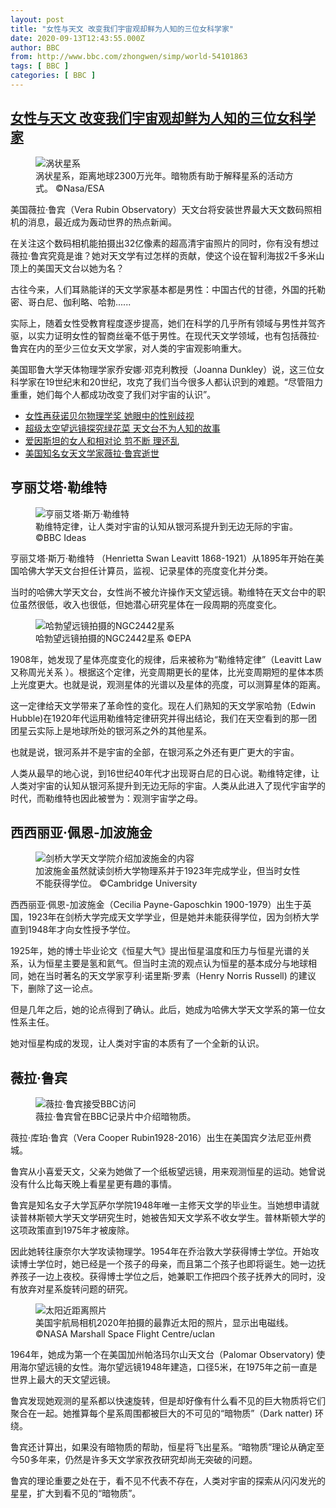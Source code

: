 ```yaml
---
layout: post
title: "女性与天文 改变我们宇宙观却鲜为人知的三位女科学家"
date: 2020-09-13T12:43:55.000Z
author: BBC
from: http://www.bbc.com/zhongwen/simp/world-54101863
tags: [ BBC ]
categories: [ BBC ]
---
```

<!--1600001035000-->
[女性与天文 改变我们宇宙观却鲜为人知的三位女科学家](http://www.bbc.com/zhongwen/simp/world-54101863)
------

<div>
<figure><img alt="涡状星系" src="https://ichef.bbci.co.uk/news/600/cpsprodpb/FFA1/production/_114314456_ff17b17d-6858-4f99-8240-ba23e7adf9bc.jpg" referrerpolicy="no-referrer"><br><figcaption>涡状星系，距离地球2300万光年。暗物质有助于解释星系的活动方式。 ©Nasa/ESA</figcaption></figure><p class="story-body__introduction">美国薇拉·鲁宾（Vera Rubin Observatory）天文台将安装世界最大天文数码照相机的消息，最近成为轰动世界的热点新闻。</p><p>在关注这个数码相机能拍摄出32亿像素的超高清宇宙照片的同时，你有没有想过薇拉·鲁宾究竟是谁？她对天文学有过怎样的贡献，使这个设在智利海拔2千多米山顶上的美国天文台以她为名？</p><p>古往今来，人们耳熟能详的天文学家基本都是男性：中国古代的甘德，外国的托勒密、哥白尼、伽利略、哈勃......</p><p>实际上，随着女性受教育程度逐步提高，她们在科学的几乎所有领域与男性并驾齐驱，以实力证明女性的智商丝毫不低于男性。在现代天文学领域，也有包括薇拉·鲁宾在内的至少三位女天文学家，对人类的宇宙观影响重大。</p><p>美国耶鲁大学天体物理学家乔安娜·邓克利教授（Joanna Dunkley）说，这三位女科学家在19世纪末和20世纪，攻克了我们当今很多人都认识到的难题。“尽管阻力重重，她们每个人都成功改变了我们对宇宙的认识”。 </p><ul class="story-body__unordered-list"><li class="story-body__list-item"><a href="http://www.bbc.com/zhongwen/simp/science-45730291" class="story-body__link">女性再获诺贝尔物理学奖 她眼中的性别歧视</a></li><li class="story-body__list-item"><a href="http://www.bbc.com/zhongwen/simp/science-54086015" class="story-body__link">超级太空望远镜探究绿花菜 天文台不为人知的故事</a></li><li class="story-body__list-item"><a href="http://www.bbc.com/zhongwen/simp/world-46280668" class="story-body__link">爱因斯坦的女人和相对论 剪不断 理还乱</a></li><li class="story-body__list-item"><a href="http://www.bbc.com/zhongwen/simp/world-38442362" class="story-body__link">美国知名女天文学家薇拉·鲁宾逝世</a></li></ul><h2 class="story-body__crosshead">亨丽艾塔·勒维特</h2><figure><img alt="亨丽艾塔·斯万·勒维特" src="https://ichef.bbci.co.uk/news/600/cpsprodpb/2CB2/production/_114324411_0ee55c35-7972-4822-b7ac-f9693306e676.jpg" referrerpolicy="no-referrer"><br><figcaption>勒维特定律，让人类对宇宙的认知从银河系提升到无边无际的宇宙。 ©BBC Ideas</figcaption></figure><p>亨丽艾塔·斯万·勒维特 （Henrietta Swan  Leavitt 1868-1921）从1895年开始在美国哈佛大学天文台担任计算员，监视、记录星体的亮度变化并分类。</p><p>当时的哈佛大学天文台，女性尚不被允许操作天文望远镜。勒维特在天文台中的职位虽然很低，收入也很低，但她潜心研究星体在一段周期的亮度变化。</p><figure><img alt="哈勃望远镜拍摄的NGC2442星系" src="https://ichef.bbci.co.uk/news/600/cpsprodpb/6361/production/_114314452_6c3a3003-8fe9-4c70-b444-687e5deb4405.jpg" referrerpolicy="no-referrer"><br><figcaption>哈勃望远镜拍摄的NGC2442星系 ©EPA</figcaption></figure><p>1908年，她发现了星体亮度变化的规律，后来被称为“勒维特定律”（Leavitt Law 又称周光关系 ）。根据这个定律，光变周期更长的星体，比光变周期短的星体本质上光度更大。也就是说，观测星体的光谱以及星体的亮度，可以测算星体的距离。</p><p>这一定律给天文学带来了革命性的变化。现在人们熟知的天文学家哈勃（Edwin Hubble)在1920年代运用勒维特定律研究并得出结论，我们在天空看到的那一团团星云实际上是地球所处的银河系之外的其他星系。</p><p>也就是说，银河系并不是宇宙的全部，在银河系之外还有更广更大的宇宙。</p><p>人类从最早的地心说，到16世纪40年代才出现哥白尼的日心说。勒维特定律，让人类对宇宙的认知从银河系提升到无边无际的宇宙。人类从此进入了现代宇宙学的时代，而勒维特也因此被誉为：观测宇宙学之母。 </p><h2 class="story-body__crosshead">西西丽亚·佩恩-加波施金</h2><figure><img alt="剑桥大学天文学院介绍加波施金的内容" src="https://ichef.bbci.co.uk/news/600/cpsprodpb/B181/production/_114314454_e8ccb58b-0ae6-423c-b8d8-2e5f42c3ac45.jpg" referrerpolicy="no-referrer"><br><figcaption>加波施金虽然就读剑桥大学物理系并于1923年完成学业，但当时女性不能获得学位。 ©Cambridge University</figcaption></figure><p>西西丽亚·佩恩-加波施金（Cecilia Payne-Gaposchkin 1900-1979）出生于英国，1923年在剑桥大学完成天文学学业，但是她并未能获得学位，因为剑桥大学直到1948年才向女性授予学位。</p><p>1925年，她的博士毕业论文《恒星大气》提出恒星温度和压力与恒星光谱的关系，认为恒星主要是氢和氦气。但当时主流的观点认为恒星的基本成分与地球相同，她在当时著名的天文学家亨利·诺里斯·罗素（Henry Norris Russell) 的建议下，删除了这一论点。</p><p>但是几年之后，她的论点得到了确认。此后，她成为哈佛大学天文学系的第一位女性系主任。</p><p>她对恒星构成的发现，让人类对宇宙的本质有了一个全新的认识。 </p><h2 class="story-body__crosshead">薇拉·鲁宾</h2><figure><img alt="薇拉·鲁宾接受BBC访问" src="https://ichef.bbci.co.uk/news/600/cpsprodpb/4D7A/production/_93143891_3390027e-d042-4aeb-8d52-e46e1ad19fc2.jpg" referrerpolicy="no-referrer"><br><figcaption>薇拉·鲁宾曾在BBC记录片中介绍暗物质。</figcaption></figure><p>薇拉·库珀·鲁宾（Vera Cooper Rubin1928-2016）出生在美国宾夕法尼亚州费城。</p><p>鲁宾从小喜爱天文，父亲为她做了一个纸板望远镜，用来观测恒星的运动。她曾说没有什么比每天晚上看星星更有趣的事情。</p><p>鲁宾是知名女子大学瓦萨尔学院1948年唯一主修天文学的毕业生。当她想申请就读普林斯顿大学天文学研究生时，她被告知天文学系不收女学生。普林斯顿大学的这项政策直到1975年才被废除。</p><p>因此她转往康奈尔大学攻读物理学。1954年在乔治敦大学获得博士学位。开始攻读博士学位时，她已经是一个孩子的母亲，而且第二个孩子也即将诞生。她一边抚养孩子一边上夜校。获得博士学位之后，她兼职工作把四个孩子抚养大的同时，没有放弃对星系旋转问题的研究。</p><figure><img alt="太阳近距离照片" src="https://ichef.bbci.co.uk/news/600/cpsprodpb/D891/production/_114314455_press_release_3.png" referrerpolicy="no-referrer"><br><figcaption>美国宇航局相机2020年拍摄的最靠近太阳的照片，显示出电磁线。 ©NASA Marshall Space Flight Centre/uclan</figcaption></figure><p>1964年，她成为第一个在美国加州帕洛玛尔山天文台（Palomar Observatory) 使用海尔望远镜的女性。海尔望远镜1948年建造，口径5米，在1975年之前一直是世界上最大的天文望远镜。</p><p>鲁宾发现她观测的星系都以快速旋转，但是却好像有什么看不见的巨大物质将它们聚合在一起。她推算每个星系周围都被巨大的不可见的“暗物质”（Dark natter) 环绕。</p><p>鲁宾还计算出，如果没有暗物质的帮助，恒星将飞出星系。“暗物质”理论从确定至今50多年来，仍然是许多天文学家孜孜研究却尚无突破的问题。</p><p>鲁宾的理论重要之处在于，看不见不代表不存在，人类对宇宙的探索从闪闪发光的星星，扩大到看不见的“暗物质”。</p>
</div>
